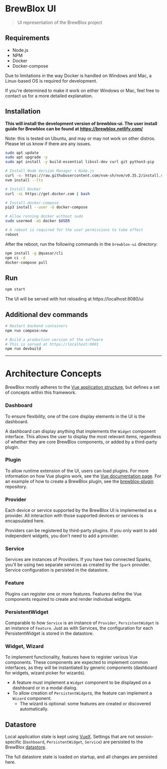 # BrewBlox UI

> UI representation of the BrewBlox project

## Requirements

* Node.js
* NPM
* Docker
* Docker-compose

Due to limitations in the way Docker is handled on Windows and Mac, a Linux-based OS is required for development.

If you're determined to make it work on either Windows or Mac, feel free to contact us for a more detailed explanation.

## Installation

**This will install the development version of brewblox-ui. The user install guide for Brewblox can be found at https://brewblox.netlify.com/**

Note: this is tested on Ubuntu, and may or may not work on other distros. Please let us know if there are any issues.

``` bash
sudo apt update
sudo apt upgrade -y
sudo apt install -y build-essential libssl-dev curl git python3-pip

# Install Node Version Manager + Node.js
curl -o- https://raw.githubusercontent.com/nvm-sh/nvm/v0.35.2/install.sh | bash
nvm install --lts

# Install Docker
curl -sL https://get.docker.com | bash

# Install docker-compose
pip3 install --user -U docker-compose

# Allow running docker without sudo
sudo usermod -aG docker $USER

# A reboot is required for the user permissions to take effect
reboot
```

After the reboot, run the following commands in the `brewblox-ui` directory:

``` bash
npm install -g @quasar/cli
npm ci -d
docker-compose pull
```

## Run

``` bash
npm start
```

The UI will be served with hot reloading at https://localhost:8080/ui

## Additional dev commands

```bash
# Restart backend containers
npm run compose:new

# Build a production version of the software
# This is served at https://localhost:9001
npm run devbuild
```

---

# Architecture Concepts

BrewBlox mostly adheres to the [Vue application structure][vue-structure], but defines a set of concepts within this framework.

### Dashboard

To ensure flexibility, one of the core display elements in the UI is the dashboard.

A dashboard can display anything that implements the `Widget` component interface. This allows the user to display the most relevant items, regardless of whether they are core BrewBlox components, or added by a third-party plugin.

### Plugin

To allow runtime extension of the UI, users can load plugins. For more information on how Vue plugins work, see the [Vue documentation page](https://vuejs.org/v2/guide/plugins.html). For an example of how to create a BrewBlox plugin, see the [brewblox-plugin](https://github.com/BrewBlox/brewblox-plugin) repository.

### Provider

Each device or service supported by the BrewBlox UI is implemented as a provider. All interaction with those supported devices or services is encapsulated here.

Providers can be registered by third-party plugins.
If you only want to add independent widgets, you don't need to add a provider.

### Service

Services are instances of Providers. If you have two connected Sparks, you'll be using two separate services as created by the `Spark` provider.
Service configuration is persisted in the datastore.

### Feature

Plugins can register one or more features. Features define the Vue components required to create and render individual widgets.

### PersistentWidget

Comparable to how `Service` is an instance of `Provider`, `PersistentWidget` is an instance of `Feature`.
Just as with Services, the configuration for each PersistentWidget is stored in the datastore.

### Widget, Wizard

To implement functionality, features have to register various Vue components. These components are expected to implement common interfaces, as they will be instantiated by generic components (dashboard for widgets, wizard picker for wizards).

* A feature must implement a `Widget` component to be displayed on a dashboard or in a modal dialog.
* To allow creation of `PersistentWidget`s, the feature can implement a `Wizard` component.
  * The wizard is optional: some features are created or discovered automatically.

## Datastore

Local application state is kept using [VueX][vuex]. Settings that are not session-specific (`Dashboard`, `PersistentWidget`, `Service`) are persisted to the BrewBlox [datastore](https://pouchdb.com/).

The full datastore state is loaded on startup, and all changes are persisted here.



[vuex]: https://vuex.vuejs.org/guide/
[vue-structure]: https://vuex.vuejs.org/guide/structure.html
[dynamic-vuex]: https://vuex.vuejs.org/guide/modules.html#dynamic-module-registration
